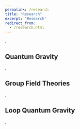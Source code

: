 ```yaml
---
permalink: /research
title: "Research"
excerpt: "Research"
redirect_from:
  - /research.html
---
```


.

<h2 id="active">
Quantum Gravity
</h2>

.

<h2 id="active">
Group Field Theories
</h2>

.

<h2 id="active">
Loop Quantum Gravity
</h2>

.
